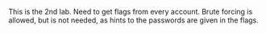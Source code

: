 This is the 2nd lab. Need to get flags from every account. Brute forcing is allowed, but is not needed, as hints to the passwords are given in the flags.
